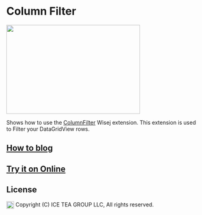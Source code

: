 Column Filter
====

<img src="https://raw.githubusercontent.com/iceteagroup/wisej-examples/master/Support/Images/ColumnFilter.png" width="350" height="233">

Shows how to use the [ColumnFilter](https://github.com/iceteagroup/wisej-extensions/tree/master/Wisej.Web.Ext.ColumnFilter) Wisej extension. This extension is used to Filter your DataGridView rows. 

## [How to blog](https://wisej.com/blog/columnfilter/)

## [Try it on Online](http://demo.wisej.com/ColumnFilter)

License
-------
<img src="http://iceteagroup.com/wp-content/uploads/2017/01/Square-64x64-trasp.png" height="20" align="top"> Copyright (C) ICE TEA GROUP LLC, All rights reserved.
